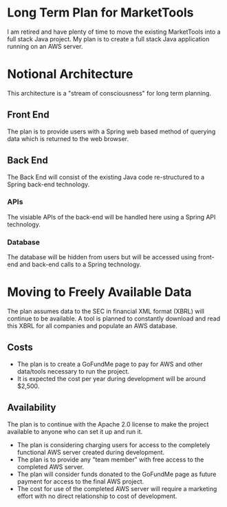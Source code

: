 # Long Term Plan for MarketTools
I am retired and have plenty of time to move the existing MarketTools into a full stack Java project.
My plan is to create a full stack Java application running on an AWS server.

# Notional Architecture
This architecture is a "stream of consciousness" for long term planning.

## Front End
The plan is to provide users with a Spring web based method of querying data which is returned to the web browser.

## Back End
The Back End will consist of the existing Java code re-structured to a Spring back-end technology.

### APIs
The visiable APIs of the back-end will be handled here using a Spring API technology.

### Database
The database will be hidden from users but will be accessed using front-end and back-end calls to a Spring technology.

# Moving to Freely Available Data
The plan assumes data to the SEC in financial XML format (XBRL) will continue to be available.
A tool is planned to constantly download and read this XBRL for all companies and populate an AWS database.

## Costs
- The plan is to create a GoFundMe page to pay for AWS and other data/tools necessary to run the project.
- It is expected the cost per year during development will be around $2,500.

## Availability
The plan is to continue with the Apache 2.0 license to make the project available to anyone who can set it up and run it.

- The plan is considering charging users for access to the completely functional AWS server created during development.
- The plan is to provide any "team member" with free access to the completed AWS server.
- The plan will consider funds donated to the GoFundMe page as future payment for access to the final AWS project.
- The cost for use of the completed AWS server will require a marketing effort with no direct relationship to cost of development.
